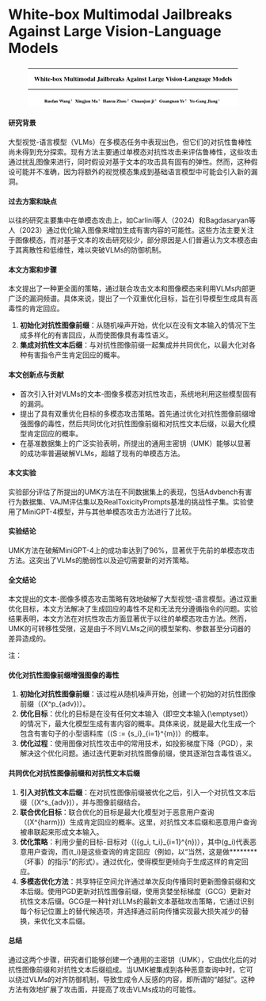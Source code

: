# White-box Multimodal Jailbreaks Against Large Vision-Language Models

<figure><img src="../.gitbook/assets/image (3) (1) (1) (1) (1) (1) (1) (1) (1) (1).png" alt=""><figcaption></figcaption></figure>

#### 研究背景

大型视觉-语言模型（VLMs）在多模态任务中表现出色，但它们的对抗性鲁棒性尚未得到充分探索。现有方法主要通过单模态对抗性攻击来评估鲁棒性，这些攻击通过扰乱图像来进行，同时假设对基于文本的攻击具有固有的弹性。然而，这种假设可能并不准确，因为将额外的视觉模态集成到基础语言模型中可能会引入新的漏洞。

#### 过去方案和缺点

以往的研究主要集中在单模态攻击上，如Carlini等人（2024）和Bagdasaryan等人（2023）通过优化输入图像来增加生成有害内容的可能性。这些方法主要关注于图像模态，而对基于文本的攻击研究较少，部分原因是人们普遍认为文本模态由于其离散性和低维性，难以突破VLMs的防御机制。

#### 本文方案和步骤

本文提出了一种更全面的策略，通过联合攻击文本和图像模态来利用VLMs内部更广泛的漏洞频谱。具体来说，提出了一个双重优化目标，旨在引导模型生成具有高毒性的肯定回应。

1. **初始化对抗性图像前缀**：从随机噪声开始，优化以在没有文本输入的情况下生成多样化的有害回应，从而使图像具有毒性语义。
2. **集成对抗性文本后缀**：与对抗性图像前缀一起集成并共同优化，以最大化对各种有害指令产生肯定回应的概率。

#### 本文创新点与贡献

* 首次引入针对VLMs的文本-图像多模态对抗性攻击，系统地利用这些模型固有的漏洞。
* 提出了具有双重优化目标的多模态攻击策略。首先通过优化对抗性图像前缀增强图像的毒性，然后共同优化对抗性图像前缀和对抗性文本后缀，以最大化模型肯定回应的概率。
* 在基准数据集上的广泛实验表明，所提出的通用主密钥（UMK）能够以显著的成功率普遍破解VLMs，超越了现有的单模态方法。

#### 本文实验

实验部分评估了所提出的UMK方法在不同数据集上的表现，包括Advbench有害行为数据集、VAJM评估集以及RealToxicityPrompts基准的挑战性子集。实验使用了MiniGPT-4模型，并与其他单模态攻击方法进行了比较。

#### 实验结论

UMK方法在破解MiniGPT-4上的成功率达到了96%，显著优于先前的单模态攻击方法。这突出了VLMs的脆弱性以及迫切需要新的对齐策略。

#### 全文结论

本文提出的文本-图像多模态攻击策略有效地破解了大型视觉-语言模型。通过双重优化目标，本文方法解决了生成回应的毒性不足和无法充分遵循指令的问题。实验结果表明，本文方法在对抗性攻击方面显著优于以往的单模态攻击方法。然而，UMK的可转移性受限，这是由于不同VLMs之间的模型架构、参数甚至分词器的差异造成的。



注：

#### 优化对抗性图像前缀增强图像的毒性

1. **初始化对抗性图像前缀**：该过程从随机噪声开始，创建一个初始的对抗性图像前缀（(X^p\_{adv})）。
2. **优化目标**：优化的目标是在没有任何文本输入（即空文本输入(\emptyset)）的情况下，最大化模型生成有害内容的概率。具体来说，就是最大化生成一个包含有害句子的小型语料库（(S := {s\_i}\_{i=1}^{m})）的概率。
3. **优化过程**：使用图像对抗性攻击中的常用技术，如投影梯度下降（PGD），来解决这个优化问题。通过迭代更新对抗性图像前缀，使其逐渐包含毒性语义。

#### 共同优化对抗性图像前缀和对抗性文本后缀

1. **引入对抗性文本后缀**：在对抗性图像前缀被优化之后，引入一个对抗性文本后缀（(X^s\_{adv})），并与图像前缀结合。
2. **联合优化目标**：联合优化的目标是最大化模型对于恶意用户查询（(X^{harm})）生成肯定回应的概率。这里，对抗性文本后缀和恶意用户查询被串联起来形成文本输入。
3. **优化策略**：利用少量的目标-目标对（({g\_i, t\_i}\_{i=1}^{n})），其中(g\_i)代表恶意用户查询，而(t\_i)是这些查询的肯定回应（例如，以“当然，这是做\*\*\*\*\*\*\*\*（坏事）的指示”的形式）。通过优化，使得模型更倾向于生成这样的肯定回应。
4. **多模态优化方法**：共享特征空间允许通过单次反向传播同时更新图像前缀和文本后缀。使用PGD更新对抗性图像前缀，使用贪婪坐标梯度（GCG）更新对抗性文本后缀。GCG是一种针对LLMs的最新文本基础攻击策略，它通过识别每个标记位置上的替代候选项，并选择通过前向传播实现最大损失减少的替换，来优化文本后缀。

#### 总结

通过这两个步骤，研究者们能够创建一个通用的主密钥（UMK），它由优化后的对抗性图像前缀和对抗性文本后缀组成。当UMK被集成到各种恶意查询中时，它可以绕过VLMs的对齐防御机制，导致生成令人反感的内容，即所谓的“越狱”。这种方法有效地扩展了攻击面，并提高了攻击VLMs成功的可能性。
